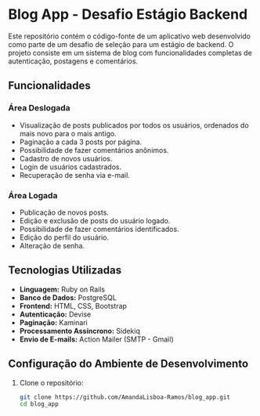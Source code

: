 # Blog App - Desafio Estágio Backend

Este repositório contém o código-fonte de um aplicativo web desenvolvido como parte de um desafio de seleção para um estágio de backend. O projeto consiste em um sistema de blog com funcionalidades completas de autenticação, postagens e comentários.

## Funcionalidades

### Área Deslogada
- Visualização de posts publicados por todos os usuários, ordenados do mais novo para o mais antigo.
- Paginação a cada 3 posts por página.
- Possibilidade de fazer comentários anônimos.
- Cadastro de novos usuários.
- Login de usuários cadastrados.
- Recuperação de senha via e-mail.

### Área Logada
- Publicação de novos posts.
- Edição e exclusão de posts do usuário logado.
- Possibilidade de fazer comentários identificados.
- Edição do perfil do usuário.
- Alteração de senha.

## Tecnologias Utilizadas

- **Linguagem:** Ruby on Rails
- **Banco de Dados:** PostgreSQL
- **Frontend:** HTML, CSS, Bootstrap
- **Autenticação:** Devise
- **Paginação:** Kaminari
- **Processamento Assíncrono:** Sidekiq
- **Envio de E-mails:** Action Mailer (SMTP - Gmail)

## Configuração do Ambiente de Desenvolvimento

1. Clone o repositório:
   ```bash
   git clone https://github.com/AmandaLisboa-Ramos/blog_app.git
   cd blog_app

